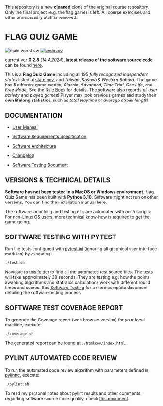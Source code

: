 This repository is a new **cleaned** clone of the original course repository. Only the final project (e.g. the flag game) is left. All course exercises and other unnecessary stuff is removed.

# FLAG QUIZ GAME

![main workflow](https://github.com/joonarafael/flaggame/actions/workflows/main.yml/badge.svg) [![codecov](https://codecov.io/gh/joonarafael/flaggame/graph/badge.svg?token=XCLKOTSKCW)](https://codecov.io/gh/joonarafael/flaggame)

current ver **0.2.8** (_14.4.2024_), **latest release of the software source code** can be found [here](https://github.com/joonarafael/ohte/releases "Flag Game Releases").

This is a **Flag Quiz Game** including all 195 _fully recognized independent states_ listed at [state.gov](https://www.state.gov/independent-states-in-the-world/ "List of independent states at state.gov"), and _Taiwan_, _Kosovo_ & _Western Sahara_. The game has 5 different game modes; _Classic_, _Advanced_, _Time Trial_, _One Life_, and _Free Mode_. See the [Rule Book](./flaggame/src/logs/gamerules.txt "Open Rule Book") for details. The software also records _all user activity_ and _played games_! Player may look previous games and study their **own lifelong statistics**, such as _total playtime_ or _average streak length_!

## DOCUMENTATION

- [User Manual](./documentation/user_manual.md)

- [Software Requirements Specification](./documentation/requirements_specification.md)

- [Software Architecture](./documentation/architecture.md)

- [Changelog](./documentation/changelog.md)

- [Software Testing Document](./documentation/software_testing.md)

## VERSIONS & TECHNICAL DETAILS

**Software has not been tested in a MacOS or Windows environment**. Flag Quiz Game has been built with **Python 3.10**. Software might not run on other versions. You can find the installation manual [here](./documentation/user_manual.md "User Manual").

The software launching and testing etc. are automated with _bash_ scripts. For non-Linux OS users, more technical know-how is required to get the game going.

## SOFTWARE TESTING WITH PYTEST

Run the tests configured with [pytest.ini](./flaggame/pytest.ini "Open the pytest configuration file") (ignoring all graphical user interface modules) by executing:

```bash
./test.sh
```

Navigate to [this folder](./flaggame/src/tests/ "Tests folder") to find all the automated test source files. The tests will take approximately 38 seconds. They are testing e.g. how the points awarding algorithms and statistics calculations work with different round times and scores. See [Software Testing](./documentation/software_testing.md) for a more complete document detailing the software testing process.

## SOFTWARE TEST COVERAGE REPORT

To generate the Coverage report (web browser version) for your local machine, execute:

```bash
./coverage.sh
```

The generated report can be found at `./htmlcov/index.html`.

## PYLINT AUTOMATED CODE REVIEW

To run the automated code review algorithm with parameters defined in [pylintrc](./flaggame/.pylintrc "Open the pylint configuration file"), execute:

```bash
./pylint.sh
```

To read my personal notes about pylint results and other comments regarding software source code quality, check [this document](./documentation/architecture.md#remaining-issues-with-source-code-quality--software-logic "Software Architecture").
